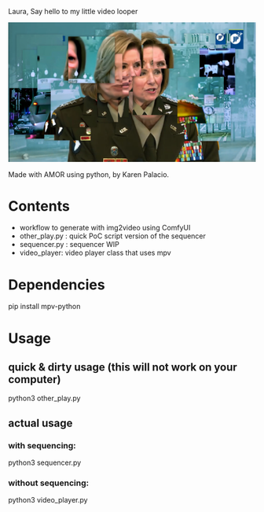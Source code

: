 Laura, Say hello to my little video looper


<img src="screen.png">


Made with AMOR using python, by Karen Palacio.

# Contents

- workflow to generate with img2video using ComfyUI 
- other_play.py : quick PoC script version of the sequencer
- sequencer.py : sequencer WIP
- video_player: video player class that uses mpv

# Dependencies
pip install mpv-python 


# Usage
## quick & dirty usage (this will not work on your computer)
python3 other_play.py

## actual usage
### with sequencing:
python3 sequencer.py

### without sequencing:
python3 video_player.py
